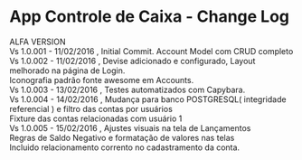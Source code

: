 # App Controle de Caixa - Change Log

ALFA VERSION <br>
  Vs 1.0.001 - 11/02/2016 , Initial Commit. Account Model com CRUD completo<br>
  Vs 1.0.002 - 11/02/2016 , Devise adicionado e configurado, Layout melhorado na página de Login.<br>
                            Iconografia padrão fonte awesome em Accounts.<br>
  Vs 1.0.003 - 13/02/2016 , Testes automatizados com Capybara.<br>
  Vs 1.0.004 - 14/02/2016 , Mudança para banco POSTGRESQL( integridade referencial ) e filtro das contas por usuários<br>
                            Fixture das contas relacionadas com usuário 1<br>
  Vs 1.0.005 - 15/02/2016 , Ajustes visuais na tela de Lançamentos<br>
                            Regras de Saldo Negativo e formatação de valores nas telas<br>
                            Incluido relacionamento corrento no cadastramento da conta.<br>